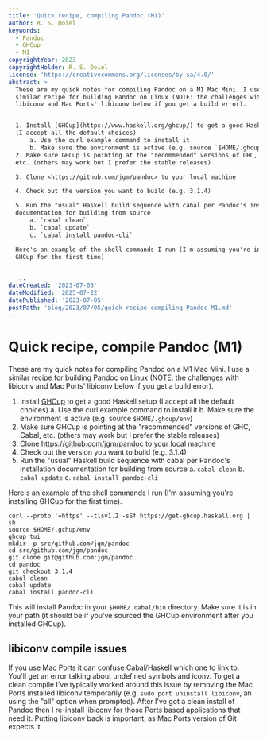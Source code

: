 ```yaml
---
title: 'Quick recipe, compiling Pandoc (M1)'
author: R. S. Doiel
keywords:
  - Pandoc
  - GHCup
  - M1
copyrightYear: 2023
copyrightHolder: R. S. Doiel
license: 'https://creativecommons.org/licenses/by-sa/4.0/'
abstract: >
  These are my quick notes for compiling Pandoc on a M1 Mac Mini. I use a
  similar recipe for building Pandoc on Linux (NOTE: the challenges with
  libiconv and Mac Ports' libiconv below if you get a build error).


  1. Install [GHCup](https://www.haskell.org/ghcup/) to get a good Haskell setup
  (I accept all the default choices)
      a. Use the curl example command to install it
      b. Make sure the environment is active (e.g. source `$HOME/.ghcup/env`)
  2. Make sure GHCup is pointing at the "recommended" versions of GHC, Cabal,
  etc. (others may work but I prefer the stable releases)

  3. Clone <https://github.com/jgm/pandoc> to your local machine

  4. Check out the version you want to build (e.g. 3.1.4)

  5. Run the "usual" Haskell build sequence with cabal per Pandoc's installation
  documentation for building from source
      a. `cabal clean`
      b. `cabal update`
      c. `cabal install pandoc-cli`

  Here's an example of the shell commands I run (I'm assuming you're installing
  GHCup for the first time).


  ...
dateCreated: '2023-07-05'
dateModified: '2025-07-22'
datePublished: '2023-07-05'
postPath: 'blog/2023/07/05/quick-recipe-compiling-Pandoc-M1.md'
---
```


# Quick recipe, compile Pandoc (M1)

These are my quick notes for compiling Pandoc on a M1 Mac Mini. I use a similar recipe for building Pandoc on Linux (NOTE: the challenges with libiconv and Mac Ports' libiconv below if you get a build error).

1. Install [GHCup](https://www.haskell.org/ghcup/) to get a good Haskell setup (I accept all the default choices)
    a. Use the curl example command to install it
    b. Make sure the environment is active (e.g. source `$HOME/.ghcup/env`)
2. Make sure GHCup is pointing at the "recommended" versions of GHC, Cabal, etc. (others may work but I prefer the stable releases)
3. Clone <https://github.com/jgm/pandoc> to your local machine
4. Check out the version you want to build (e.g. 3.1.4)
5. Run the "usual" Haskell build sequence with cabal per Pandoc's installation documentation for building from source
    a. `cabal clean`
    b. `cabal update`
    c. `cabal install pandoc-cli`

Here's an example of the shell commands I run (I'm assuming you're installing GHCup for the first time).

~~~
curl --proto '=https' --tlsv1.2 -sSf https://get-ghcup.haskell.org | sh
source $HOME/.gchup/env
ghcup tui
mkdir -p src/github.com/jgm/pandoc
cd src/github.com/jgm/pandoc
git clone git@github.com:jgm/pandoc
cd pandoc
git checkout 3.1.4
cabal clean
cabal update
cabal install pandoc-cli
~~~

This will install Pandoc in your `$HOME/.cabal/bin` directory. Make sure
it is in your path (it should be if you've sourced the GHCup environment after you installed GHCup).

## libiconv compile issues

If you use Mac Ports it can confuse Cabal/Haskell which one to link to. You'll get an error talking about undefined symbols and iconv.  To get a clean compile I've typically worked around this issue by removing the Mac Ports installed libiconv temporarily (e.g. `sudo port uninstall libiconv`, an using the "all" option when prompted).  After I've got a clean install of Pandoc then I re-install libiconv for those Ports based applications that need it. Putting libiconv back is important, as Mac Ports version of Git expects it.
